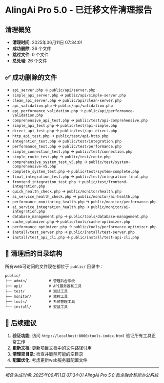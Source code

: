 # AlingAi Pro 5.0 - 已迁移文件清理报告

## 清理概览
- **清理时间**: 2025年06月11日 07:34:01
- **成功删除**: 26 个文件
- **跳过文件**: 0 个文件
- **总处理**: 26 个文件

## ✅ 成功删除的文件

- `api_server.php` → `public/api/server.php`
- `simple_api_server.php` → `public/api/simple-server.php`
- `clean_api_server.php` → `public/api/clean-server.php`
- `api_validation.php` → `public/api/validation.php`
- `api_performance_validation.php` → `public/api/performance-validation.php`
- `comprehensive_api_test.php` → `public/test/api-comprehensive.php`
- `simple_api_test.php` → `public/test/api-simple.php`
- `direct_api_test.php` → `public/test/api-direct.php`
- `http_api_test.php` → `public/test/api-http.php`
- `integration_test.php` → `public/test/integration.php`
- `performance_test.php` → `public/test/performance.php`
- `simple_connection_test.php` → `public/test/connection.php`
- `simple_route_test.php` → `public/test/route.php`
- `comprehensive_system_test_v5.php` → `public/test/system-comprehensive-v5.php`
- `complete_system_test.php` → `public/test/system-complete.php`
- `final_integration_test.php` → `public/test/integration-final.php`
- `frontend_integration_test.php` → `public/test/frontend-integration.php`
- `quick_health_check.php` → `public/monitor/health.php`
- `ai_service_health_check.php` → `public/monitor/ai-health.php`
- `performance_monitoring_health.php` → `public/monitor/performance.php`
- `ai_service_integration_health.php` → `public/monitor/ai-integration.php`
- `database_management.php` → `public/tools/database-management.php`
- `cache_optimizer.php` → `public/tools/cache-optimizer.php`
- `performance_optimizer.php` → `public/tools/performance-optimizer.php`
- `install/test_server.php` → `public/install/test-server.php`
- `install/test_api_cli.php` → `public/install/test-api-cli.php`

## 📂 清理后的目录结构

所有web可访问的文件现在都位于 `public/` 目录中：

```
public/
├── admin/          # 管理后台系统
├── api/            # API服务器和工具
├── test/           # 测试工具
├── monitor/        # 监控工具
├── tools/          # 系统管理工具
└── install/        # 安装工具
```

## 🔧 后续建议

1. **验证功能**: 访问 `http://localhost:8000/tools-index.html` 验证所有工具正常工作
2. **更新文档**: 更新项目文档中的文件路径引用
3. **清理空目录**: 检查并删除可能的空目录
4. **配置优化**: 考虑更新web服务器配置文件

---
*报告生成时间: 2025年06月11日 07:34:01*
*AlingAi Pro 5.0 政企融合智能办公系统*
